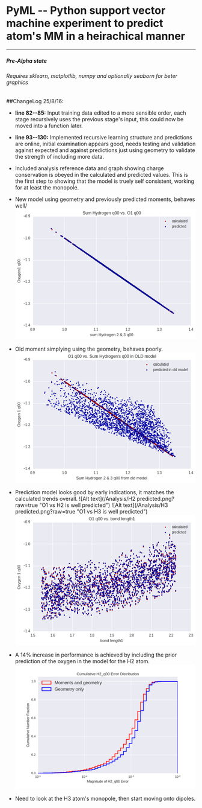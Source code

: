 # PyML -- Python support vector machine experiment to predict atom's MM in a heirachical manner
-------

##### Pre-Alpha state
###### Requires sklearn, matplotlib, numpy and optionally seaborn for beter graphics

##ChangeLog 25/8/16:
* **line 82--85:** Input training data edited to a more sensible order, each stage recursively uses the previous stage's input, this could now be moved into a function later.
* **line 93--130:** Implemented recursive learning structure and predictions are online, initial examination appears good, needs testing and validation against expected and against predictions just using geometry to validate the strength of including more data.
* Included analysis reference data and graph showing charge conservation is obeyed in the calculated and predicted values. This is the first step to showing that the model is truely self consistent, working for at least the monopole.

* New model using geometry and previously predicted moments, behaves well/
![Alt text](/Analysis/charge_conservation.png?raw=true "Charge is conserved")
* Old moment simplying using the geometry, behaves poorly.
![Alt text](/Analysis/charge_conservation_not_observed_old.png?raw=true "Old method charge conservation is poor")

* Prediction model looks good by early indications, it matches the calculated trends overall.
![Alt text](/Analysis/H2 predicted.png?raw=true "O1 vs H2 is well predicted")
![Alt text](/Analysis/H3 predicted.png?raw=true "O1 vs H3 is well predicted")
![Alt text](/Analysis/O1_q00_vs_geom.png?raw=true "O1 vs bondlen1 is well predicted")
* A 14% increase in performance is achieved by including the prior prediction of the oxygen in the model for the H2 atom.
![Alt text](/Analysis/cumulative_H2_q00_error.png?raw=true "New vs old method")

* Need to look at the H3 atom's monopole, then start moving onto dipoles.
